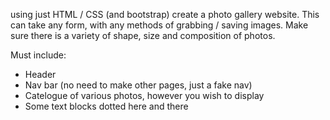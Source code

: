 using just HTML / CSS (and bootstrap) create a photo gallery website. 
This can take any form, with any methods of grabbing / saving images. Make sure there is a variety of shape, size and composition of photos.

Must include: 
- Header 
- Nav bar (no need to make other pages, just a fake nav)
- Catelogue of various photos, however you wish to display
- Some text blocks dotted here and there